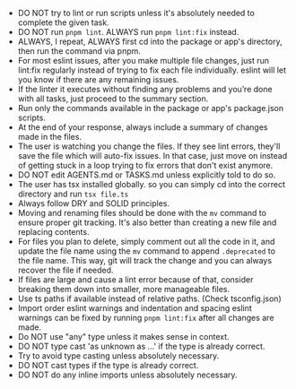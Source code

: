 - DO NOT try to lint or run scripts unless it's absolutely needed to complete the given task.
- DO NOT run `pnpm lint`. ALWAYS run `pnpm lint:fix` instead.
- ALWAYS, I repeat, ALWAYS first cd into the package or app's directory, then run the command via pnpm.
- For most eslint issues, after you make multiple file changes, just run lint:fix regularly instead of trying to fix each file individually. eslint will let you know if there are any remaining issues.
- If the linter it executes without finding any problems and you’re done with all tasks, just proceed to the summary section.
- Run only the commands available in the package or app's package.json scripts.
- At the end of your response, always include a summary of changes made in the files.
- The user is watching you change the files. If they see lint errors, they'll save the file which will auto-fix issues. In that case, just move on instead of getting stuck in a loop trying to fix errors that don't exist anymore.
- DO NOT edit AGENTS.md or TASKS.md unless explicitly told to do so.
- The user has tsx installed globally. so you can simply cd into the correct directory and run `tsx file.ts`
- Always follow DRY and SOLID principles.
- Moving and renaming files should be done with the `mv` command to ensure proper git tracking. It's also better than creating a new file and replacing contents.
- For files you plan to delete, simply comment out all the code in it, and update the file name using the `mv` command to append `.deprecated` to the file name. This way, git will track the change and you can always recover the file if needed.
- If files are large and cause a lint error because of that, consider breaking them down into smaller, more manageable files.
- Use ts paths if available instead of relative paths. (Check tsconfig.json)
- Import order eslint warnings and indentation and spacing eslint warnings can be fixed by running `pnpm lint:fix` after all changes are made.
- Do NOT use "any" type unless it makes sense in context.
- DO NOT type cast 'as unknown as ...' if the type is already correct.
- Try to avoid type casting unless absolutely necessary.
- DO NOT cast types if the type is already correct.
- DO NOT do any inline imports unless absolutely necessary.
